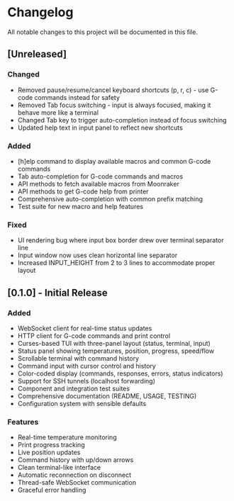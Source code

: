 # Changelog

All notable changes to this project will be documented in this file.

## [Unreleased]

### Changed
- Removed pause/resume/cancel keyboard shortcuts (p, r, c) - use G-code commands instead for safety
- Removed Tab focus switching - input is always focused, making it behave more like a terminal
- Changed Tab key to trigger auto-completion instead of focus switching
- Updated help text in input panel to reflect new shortcuts

### Added
- [h]elp command to display available macros and common G-code commands
- Tab auto-completion for G-code commands and macros
- API methods to fetch available macros from Moonraker
- API methods to get G-code help from printer
- Comprehensive auto-completion with common prefix matching
- Test suite for new macro and help features

### Fixed
- UI rendering bug where input box border drew over terminal separator line
- Input window now uses clean horizontal line separator
- Increased INPUT_HEIGHT from 2 to 3 lines to accommodate proper layout

## [0.1.0] - Initial Release

### Added
- WebSocket client for real-time status updates
- HTTP client for G-code commands and print control
- Curses-based TUI with three-panel layout (status, terminal, input)
- Status panel showing temperatures, position, progress, speed/flow
- Scrollable terminal with command history
- Command input with cursor control and history
- Color-coded display (commands, responses, errors, status indicators)
- Support for SSH tunnels (localhost forwarding)
- Component and integration test suites
- Comprehensive documentation (README, USAGE, TESTING)
- Configuration system with sensible defaults

### Features
- Real-time temperature monitoring
- Print progress tracking
- Live position updates
- Command history with up/down arrows
- Clean terminal-like interface
- Automatic reconnection on disconnect
- Thread-safe WebSocket communication
- Graceful error handling

